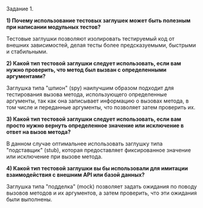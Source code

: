 Задание 1. 

<b>1)  Почему использование тестовых заглушек может быть полезным при написании модульных тестов?</b>

Тестовые заглушки позволяют изолировать тестируемый код от внешних зависимостей, делая тесты более предсказуемыми, быстрыми и стабильными.

<b>2) Какой тип тестовой заглушки следует использовать, если вам нужно проверить, что метод был вызван с определенными аргументами?</b>

Заглушка типа "шпион" (spy) наилучшим образом подходит для тестирования вызова метода, использующего определенные аргументы, 
так как она записывает информацию о вызовах метода, в том числе и переданные аргументы, что позволяет затем проверить их.

<b>3) Какой тип тестовой заглушки следует использовать, если вам просто нужно вернуть определенное значение или исключение в ответ на вызов метода?</b>
   
В данном случае оптимальнее использовать заглушку типа "подставщик" (stub), которая предоставляет фиксированное значение или исключение при вызове метода.

<b>4) Какой тип тестовой заглушки вы бы использовали для имитации  взаимодействия с внешним API или базой данных?</b>

Заглушка типа "подделка" (mock) позволяет задать ожидания по поводу вызовов методов и их аргументов, а затем проверить, что эти ожидания
были выполнены.

